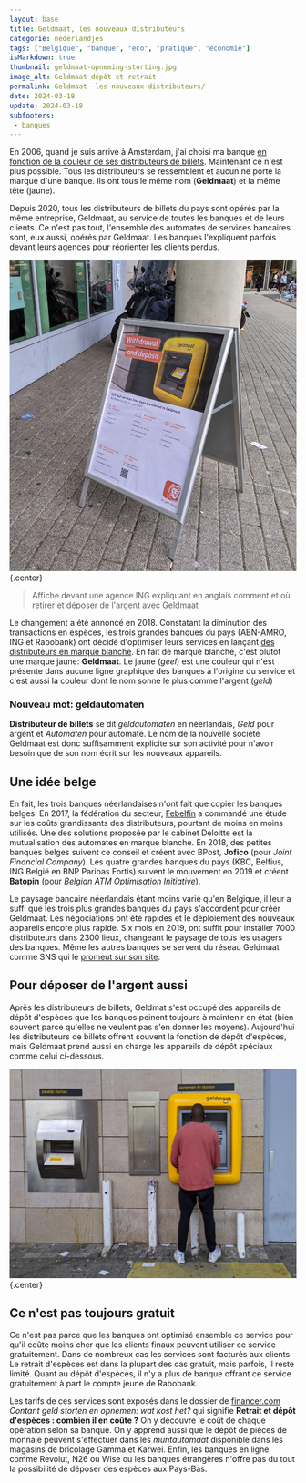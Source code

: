 ```yaml
---
layout: base
title: Geldmaat, les nouveaux distributeurs
categorie: nederlandjes
tags: ["Belgique", "banque", "eco", "pratique", "économie"]
isMarkdown: true
thumbnail: geldmaat-opneming-storting.jpg
image_alt: Geldmaat dépôt et retrait
permalink: Geldmaat--les-nouveaux-distributeurs/
date: 2024-03-18
update: 2024-03-18
subfooters:
 - banques
---
```


En 2006, quand je suis arrivé à Amsterdam, j'ai choisi ma banque [en fonction de la couleur de ses distributeurs de billets](/choisir-une-banque). Maintenant ce n'est plus possible. Tous les distributeurs se ressemblent et aucun ne porte la marque d'une banque. Ils ont tous le même nom (**Geldmaat**) et la même tête (jaune). 

Depuis 2020, tous les distributeurs de billets du pays sont opérés par la même entreprise, Geldmaat, au service de toutes les banques et de leurs clients. Ce n'est pas tout, l'ensemble des automates de services bancaires sont, eux aussi, opérés par Geldmaat. Les banques l'expliquent parfois devant leurs agences pour réorienter les clients perdus.

![Affiche sur un panneau devant une agence ING](affiche-geldmaat-ing.jpg){.center}
<!--excerpt-->
> Affiche devant une agence ING expliquant en anglais comment et où retirer et déposer de l'argent avec Geldmaat

Le changement a été annoncé en 2018. Constatant la diminution des transactions en espèces, les trois grandes banques du pays (ABN-AMRO, ING et Rabobank) ont décidé d'optimiser leurs services en lançant [des distributeurs en marque blanche](https://forum.eurobilltracker.com/viewtopic.php?t=57129&hilit=Geldmaat). En fait de marque blanche, c'est plutôt une marque jaune: **Geldmaat**. Le jaune (*geel*) est une couleur qui n'est présente dans aucune ligne graphique des banques à l'origine du service et c'est aussi la couleur dont le nom sonne le plus comme l'argent (*geld*)

### Nouveau mot: geldautomaten

**Distributeur de billets** se dit *geldautomaten* en néerlandais, *Geld* pour argent et *Automaten* pour automate. Le nom de la nouvelle société Geldmaat est donc suffisamment explicite sur son activité pour n'avoir besoin que de son nom écrit sur les nouveaux appareils.

## Une idée belge

En fait, les trois banques néerlandaises n'ont fait que copier les banques belges. En 2017, la fédération du secteur, [Febelfin](https://fr.wikipedia.org/wiki/Febelfin) a commandé une étude sur les coûts grandissants des distributeurs, pourtant de moins en moins utilisés. Une des solutions proposée par le cabinet Deloitte est la mutualisation des automates en marque blanche. En 2018, des petites banques belges suivent ce conseil et créent avec BPost, **Jofico** (pour *Joint Financial Company*). Les quatre grandes banques du pays (KBC, Belfius, ING België en BNP Paribas Fortis) suivent le mouvement en 2019 et créent **Batopin** (pour *Belgian ATM Optimisation Initiative*).

Le paysage bancaire néerlandais étant moins varié qu'en Belgique, il leur a suffi que les trois plus grandes banques du pays s'accordent pour créer Geldmaat. Les négociations ont été rapides et le déploiement des nouveaux appareils encore plus rapide. Six mois en 2019, ont suffit pour installer 7000 distributeurs dans 2300 lieux, changeant le paysage de tous les usagers des banques. Même les autres banques se servent du réseau Geldmaat comme SNS qui le [promeut sur son site](https://www.snsbank.nl/particulier/service/meer-mogelijk-bij-geldautomaten.html).

## Pour déposer de l'argent aussi

Aprěs les distributeurs de billets, Geldmat s'est occupé des appareils de dépôt d'espèces que les banques peinent toujours à maintenir en état (bien souvent parce qu'elles ne veulent pas s'en donner les moyens). Aujourd'hui les distributeurs de billets offrent souvent la fonction de dépôt d'espèces, mais Geldmaat prend aussi en charge les appareils de dépôt spéciaux comme celui ci-dessous.

![personne retirant des sous d'un DAB dans la rue installé à coté d'un appareil pour déposer de l'argent](geldmaat-opneming-storting.jpg){.center}

## Ce n'est pas toujours gratuit

Ce n'est pas parce que les banques ont optimisé ensemble ce service pour qu'il coûte moins cher que les clients finaux peuvent utiliser ce service gratuitement. Dans de nombreux cas les services sont facturés aux clients. Le retrait d'espèces est dans la plupart des cas gratuit, mais parfois, il reste limité. Quant au dépôt d'espèces, il n'y a plus de banque offrant ce service gratuitement à part le compte jeune de Rabobank.

Les tarifs de ces services sont exposés dans le dossier de [financer.com](https://financer.com/nl/finance-academy/geld-storten-en-opnemen/#Hoeveel_kost_het)  *Contant geld storten en opnemen: wat kost het?* qui signifie **Retrait et dépôt d'espèces : combien il en coûte ?** On y découvre le coût de chaque opération selon sa banque. On y apprend aussi que le dépôt de pièces de monnaie peuvent s'effectuer dans les *muntautomaat* disponible dans les magasins de bricolage Gamma et Karwei. Enfin, les banques en ligne comme Revolut, N26 ou Wise ou les banques étrangères n'offre pas du tout la possibilité de déposer des espèces aux Pays-Bas.

